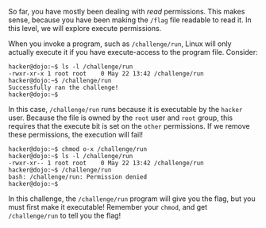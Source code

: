 So far, you have mostly been dealing with _read_ permissions.
This makes sense, because you have been making the `/flag` file readable to read it.
In this level, we will explore execute permissions.

When you invoke a program, such as `/challenge/run`, Linux will only actually execute it if you have execute-access to the program file.
Consider:

```console
hacker@dojo:~$ ls -l /challenge/run
-rwxr-xr-x 1 root root    0 May 22 13:42 /challenge/run
hacker@dojo:~$ /challenge/run
Successfully ran the challenge!
hacker@dojo:~$
```

In this case, `/challenge/run` runs because it is executable by the `hacker` user.
Because the file is owned by the `root` user and `root` group, this requires that the execute bit is set on the `other` permissions.
If we remove these permissions, the execution will fail!

```console
hacker@dojo:~$ chmod o-x /challenge/run
hacker@dojo:~$ ls -l /challenge/run
-rwxr-xr-- 1 root root    0 May 22 13:42 /challenge/run
hacker@dojo:~$ /challenge/run
bash: /challenge/run: Permission denied
hacker@dojo:~$
```

In this challenge, the `/challenge/run` program will give you the flag, but you must first make it executable!
Remember your `chmod`, and get `/challenge/run` to tell you the flag!
